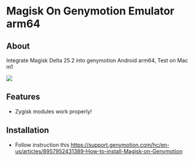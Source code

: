 # Magisk On  Genymotion Emulator arm64

## About
Integrate Magisk Delta 25.2 into genymotion Android arm64, Test on Mac m1

<img src="https://i.imgur.com/0IhGi64.jpg" />

## Features

- Zygisk modules work properly!
 

## Installation
- Follow instruction this https://support.genymotion.com/hc/en-us/articles/8957952431389-How-to-install-Magisk-on-Genymotion

